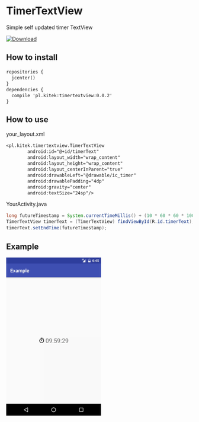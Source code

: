# TimerTextView
Simple self updated timer TextView

[ ![Download](https://api.bintray.com/packages/kitek/maven/TimerTextView/images/download.svg) ](https://bintray.com/kitek/maven/TimerTextView/_latestVersion)

## How to install

```
repositories {
  jcenter()
}
dependencies {
  compile 'pl.kitek:timertextview:0.0.2'
}
```

## How to use

your_layout.xml
```
<pl.kitek.timertextview.TimerTextView
        android:id="@+id/timerText"
        android:layout_width="wrap_content"
        android:layout_height="wrap_content"
        android:layout_centerInParent="true"
        android:drawableLeft="@drawable/ic_timer"
        android:drawablePadding="4dp"
        android:gravity="center"
        android:textSize="24sp"/>
```

YourActivity.java
```java
long futureTimestamp = System.currentTimeMillis() + (10 * 60 * 60 * 1000);
TimerTextView timerText = (TimerTextView) findViewById(R.id.timerText);
timerText.setEndTime(futureTimestamp);
```

## Example

<img src="https://raw.githubusercontent.com/kitek/TimerTextView/master/example.gif" width="256">
